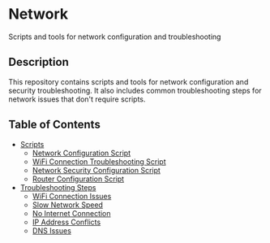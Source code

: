 # Network
Scripts and tools for network configuration and troubleshooting

## Description
This repository contains scripts and tools for network configuration and security troubleshooting. It also includes common troubleshooting steps for network issues that don't require scripts.

## Table of Contents
- [Scripts](#scripts)
  - [Network Configuration Script](#network-configuration-script)
  - [WiFi Connection Troubleshooting Script](#wifi-connection-troubleshooting-script)
  - [Network Security Configuration Script](#network-security-configuration-script)
  - [Router Configuration Script](#router-configuration-script)
- [Troubleshooting Steps](#troubleshooting-steps)
  - [WiFi Connection Issues](#wifi-connection-issues)
  - [Slow Network Speed](#slow-network-speed)
  - [No Internet Connection](#no-internet-connection)
  - [IP Address Conflicts](#ip-address-conflicts)
  - [DNS Issues](#dns-issues)


